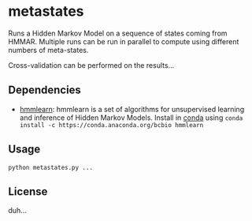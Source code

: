 # metastates

Runs a Hidden Markov Model on a sequence of states coming from HMMAR.
Multiple runs can be run in parallel to compute using different numbers of meta-states.

Cross-validation can be performed on the results...

## Dependencies

* [hmmlearn](https://github.com/hmmlearn): hmmlearn is a set of algorithms
 for unsupervised learning and inference of Hidden Markov Models.
  Install in [conda](http://conda.pydata.org/) using
    `conda install -c https://conda.anaconda.org/bcbio hmmlearn`

## Usage

`python metastates.py ...`


## License

duh...

